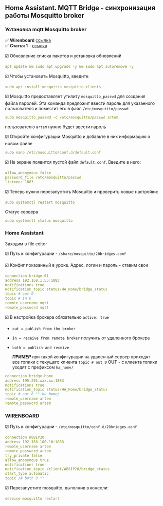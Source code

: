 ## Home Assistant. MQTT Bridge - синхронизация работы Mosquitto broker

###  Установка mqtt Mosquitto broker

:white_check_mark: **Wirenboard** [ссылка](https://wirenboard.com/wiki/index.php/MQTT#%D0%A0%D0%B0%D0%B1%D0%BE%D1%82%D0%B0_%D1%81_%D1%81%D0%BE%D0%BE%D0%B1%D1%89%D0%B5%D0%BD%D0%B8%D1%8F%D0%BC%D0%B8_MQTT_%D1%81_%D0%B2%D0%BD%D0%B5%D1%88%D0%BD%D0%B5%D0%B3%D0%BE_%D1%83%D1%81%D1%82%D1%80%D0%BE%D0%B9%D1%81%D1%82%D0%B2%D0%B0)  
:white_check_mark: **Статья 1** - [ссылка](https://www.8host.com/blog/ustanovka-brokera-soobshhenij-mosquitto-v-debian-10/?ysclid=lu8cn6mvyd128775825)  


:ballot_box_with_check: Обновление списка пакетов и установка обновлений
```yaml
apt update && sudo apt upgrade -y && sudo apt autoremove -y
```
:ballot_box_with_check: Чтобы установить Mosquitto, введите:
```yaml
sudo apt install mosquitto mosquitto-clients
```
:ballot_box_with_check: Mosquitto предоставляет утилиту `mosquitto_passwd` для создания файла паролей. Эта команда предложит ввести пароль для указанного пользователя и поместит его в файл `/etc/mosquitto/passwd`
```yaml
sudo mosquitto_passwd -c /etc/mosquitto/passwd artem
```
пользователю `artem` нужно будет ввести пароль

:ballot_box_with_check: Откройте конфигурации Mosquitto и добавьте в них информацию о новом файле
```yaml
sudo nano /etc/mosquitto/conf.d/default.conf
```
:ballot_box_with_check: На экране появится пустой файл `default.conf`. Введите в него:
```yaml
allow_anonymous false
password_file /etc/mosquitto/passwd
listener 1883

```
:ballot_box_with_check: Теперь нужно перезапустить Mosquitto и проверить новые настройки:
```yaml
sudo systemctl restart mosquitto
```
Статус сервера 
```yaml
sudo systemctl status mosquitto
```

### Home Assistant
Заходим в file editor

:ballot_box_with_check: Путь к конфигурации - `/share/mosquitto/20bridges.conf`     

:ballot_box_with_check: Конфиг показанный в уроке. Адрес, логин и пароль - ставим свои    


```yaml
connection bridge-01
address 192.168.1.55:1883
notifications true
notification_topic status/HA_Home/bridge_status
topic # out 0
topic # in 0
remote_username mqtt
remote_password mqtt
```
:ballot_box_with_check: В настройка брокера обязательно
`active: true`

- `out = publish from the broker`
- `in = receive from remote broker` получить от удаленного брокера
- `both = publish and receive`

  ***ПРИМЕР***
  при такой конфигурации на удаленный сервер приходят все топики с текущего клиента `topic # out 0` OUT - с клиента топики уходят с префиксом `ha_home/`
```yaml
connection bridge-home
address 195.201.xxx.xx:1883
notifications true
notification_topic status/HA_Home/bridge_status
topic # out 0 "" ha_home/
remote_username artem
remote_password artem
```
### WIRENBOARD

:ballot_box_with_check: Путь к конфигурации - `/etc/mosquitto/conf.d/20bridges.conf`     

```yaml
connection WB8IP20
address 192.168.100.10:1883
remote_username artem
remote_password artem
try_private false
allow_anonymous true
notifications true
notification_topic /client/WB8IP20/bridge_status
start_type automatic
topic /# both 0 ""
```
:ballot_box_with_check: Перезапустите mosquitto, выполнив в консоли:
```yaml
service mosquitto restart
```
